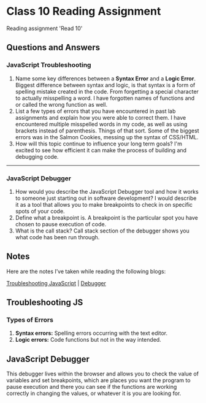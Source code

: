 # Class 10 Reading Assignment

Reading assignment 'Read 10'

## Questions and Answers

### JavaScript Troubleshooting

1. Name some key differences between a **Syntax Error** and a **Logic Error**. Biggest difference between syntax and logic, is that syntax is a form of spelling mistake created in the code. From forgetting a special character to actually misspelling a word. I have forgotten names of functions and or called the wrong function as well.
2. List a few types of errors that you have encountered in past lab assignments and explain how you were able to correct them. I have encountered multiple misspelled words in my code, as well as using brackets instead of parenthesis. Things of that sort. Some of the biggest errors was in the Salmon Cookies, messing up the syntax of CSS/HTML.
3. How will this topic continue to influence your long term goals? I'm excited to see how efficient it can make the process of building and debugging code.

---

### JavaScript Debugger

1. How would you describe the JavaScript Debugger tool and how it works to someone just starting out in software development? I would describe it as a tool that allows you to make breakpoints to check in on specific spots of your code.
2. Define what a breakpoint is. A breakpoint is the particular spot you have chosen to pause execution of code.
3. What is the call stack? Call stack section of the debugger shows you what code has been run through.

## Notes

Here are the notes I’ve taken while reading the following blogs:

[Troubleshooting JavaScript](https://developer.mozilla.org/en-US/docs/Learn/JavaScript/First_steps/What_went_wrong) \| [Debugger](https://developer.mozilla.org/en-US/docs/Learn/Common_questions/Tools_and_setup/What_are_browser_developer_tools#the_javascript_debugger)

## Troubleshooting JS

### Types of Errors

1. **Syntax errors:** Spelling errors occurring with the text editor.
2. **Logic errors:** Code functions but not in the way intended.

## JavaScript Debugger

This debugger lives within the browser and allows you to check the value of variables and set breakpoints, which are places you want the program to pause execution and there you can see if the functions are working correctly in changing the values, or whatever it is you are looking for. 